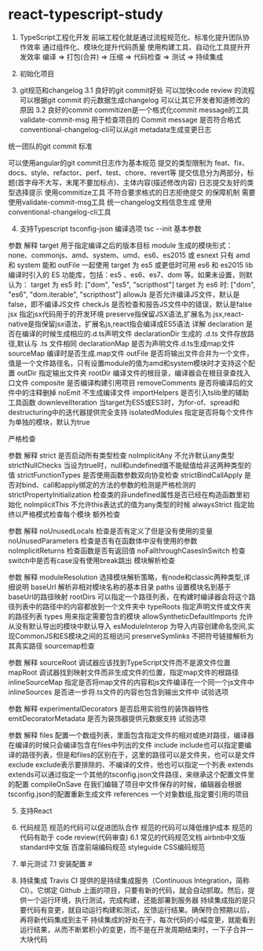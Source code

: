 # react-typescript-study

1. TypeScript工程化开发
前端工程化就是通过流程规范化、标准化提升团队协作效率
通过组件化、模块化提升代码质量
使用构建工具、自动化工具提升开发效率
编译 => 打包(合并) => 压缩 => 代码检查 => 测试 => 持续集成


2. 初始化项目 
3. git规范和changelog
3.1 良好的git commit好处
可以加快code review 的流程
可以根据git commit 的元数据生成changelog
可以让其它开发者知道修改的原因
3.2 良好的commit
commitizen是一个格式化commit message的工具
validate-commit-msg 用于检查项目的 Commit message 是否符合格式
conventional-changelog-cli可以从git metadata生成变更日志

统一团队的git commit 标准

可以使用angular的git commit日志作为基本规范
提交的类型限制为 feat、fix、docs、style、refactor、perf、test、chore、revert等
提交信息分为两部分，标题(首字母不大写，末尾不要加标点)、主体内容(描述修改内容)
日志提交友好的类型选择提示 使用commitize工具
不符合要求格式的日志拒绝提交 的保障机制
需要使用validate-commit-msg工具
统一changelog文档信息生成
使用conventional-changelog-cli工具

4. 支持Typescript
tsconfig-json
编译选项
tsc --init
基本参数

参数	解释
target	用于指定编译之后的版本目标
module	生成的模块形式：none、commonjs、amd、system、umd、es6、es2015 或 esnext 只有 amd 和 system 能和 outFile 一起使用 target 为 es5 或更低时可用 es6 和 es2015
lib	编译时引入的 ES 功能库，包括：es5 、es6、es7、dom 等。如果未设置，则默认为： target 为 es5 时: ["dom", "es5", "scripthost"] target 为 es6 时: ["dom", "es6", "dom.iterable", "scripthost"]
allowJs	是否允许编译JS文件，默认是false，即不编译JS文件
checkJs	是否检查和报告JS文件中的错误，默认是false
jsx	指定jsx代码用于的开发环境 preserve指保留JSX语法,扩展名为.jsx,react-native是指保留jsx语法，扩展名js,react指会编译成ES5语法 详解
declaration	是否在编译的时候生成相应的.d.ts声明文件
declarationDir	生成的 .d.ts 文件存放路径,默认与 .ts 文件相同
declarationMap	是否为声明文件.d.ts生成map文件
sourceMap	编译时是否生成.map文件
outFile	是否将输出文件合并为一个文件，值是一个文件路径名，只有设置module的值为amd和system模块时才支持这个配置
outDir	指定输出文件夹
rootDir	编译文件的根目录，编译器会在根目录查找入口文件
composite	是否编译构建引用项目
removeComments	是否将编译后的文件中的注释删掉
noEmit	不生成编译文件
importHelpers	是否引入tslib里的辅助工具函数
downlevelIteration	当target为ES5或ES3时，为for-of、spread和destructuring中的迭代器提供完全支持
isolatedModules	指定是否将每个文件作为单独的模块，默认为true

严格检查

参数	解释
strict	是否启动所有类型检查
noImplicitAny	不允许默认any类型
strictNullChecks	当设为true时，null和undefined值不能赋值给非这两种类型的值
strictFunctionTypes	是否使用函数参数双向协变检查
strictBindCallApply	是否对bind、call和apply绑定的方法的参数的检测是严格检测的
strictPropertyInitialization	检查类的非undefined属性是否已经在构造函数里初始化
noImplicitThis	不允许this表达式的值为any类型的时候
alwaysStrict	指定始终以严格模式检查每个模块
额外检查

参数	解释
noUnusedLocals	检查是否有定义了但是没有使用的变量
noUnusedParameters	检查是否有在函数体中没有使用的参数
noImplicitReturns	检查函数是否有返回值
noFallthroughCasesInSwitch	检查switch中是否有case没有使用break跳出
模块解析检查

参数	解释
moduleResolution	选择模块解析策略，有node和classic两种类型,详细说明
baseUrl	解析非相对模块名称的基本目录
paths	设置模块名到基于baseUrl的路径映射
rootDirs	可以指定一个路径列表，在构建时编译器会将这个路径列表中的路径中的内容都放到一个文件夹中
typeRoots	指定声明文件或文件夹的路径列表
types	用来指定需要包含的模块
allowSyntheticDefaultImports	允许从没有默认导出的模块中默认导入
esModuleInterop	为导入内容创建命名空间,实现CommonJS和ES模块之间的互相访问
preserveSymlinks	不把符号链接解析为其真实路径
sourcemap检查

参数	解释
sourceRoot	调试器应该找到TypeScript文件而不是源文件位置
mapRoot	调试器找到映射文件而非生成文件的位置，指定map文件的根路径
inlineSourceMap	指定是否将map文件的内容和js文件编译在一个同一个js文件中
inlineSources	是否进一步将.ts文件的内容也包含到输出文件中
试验选项

参数	解释
experimentalDecorators	是否启用实验性的装饰器特性
emitDecoratorMetadata	是否为装饰器提供元数据支持
试验选项

参数	解释
files	配置一个数组列表，里面包含指定文件的相对或绝对路径，编译器在编译的时候只会编译包含在files中列出的文件
include	include也可以指定要编译的路径列表，但是和files的区别在于，这里的路径可以是文件夹，也可以是文件
exclude	exclude表示要排除的、不编译的文件，他也可以指定一个列表
extends	extends可以通过指定一个其他的tsconfig.json文件路径，来继承这个配置文件里的配置
compileOnSave	在我们编辑了项目中文件保存的时候，编辑器会根据tsconfig.json的配置重新生成文件
references	一个对象数组,指定要引用的项目

5. 支持React

6. 代码规范
规范的代码可以促进团队合作
规范的代码可以降低维护成本
规范的代码有助于 code review(代码审查)
6.1 常见的代码规范文档
airbnb中文版
standard中文版
百度前端编码规范
styleguide
CSS编码规范

7. 单元测试
7.1 安装配置 #


8. 持续集成
Travis CI 提供的是持续集成服务（Continuous Integration，简称 CI）。它绑定 Github 上面的项目，只要有新的代码，就会自动抓取。然后，提供一个运行环境，执行测试，完成构建，还能部署到服务器
持续集成指的是只要代码有变更，就自动运行构建和测试，反馈运行结果。确保符合预期以后，再将新代码集成到主干
持续集成的好处在于，每次代码的小幅变更，就能看到运行结果，从而不断累积小的变更，而不是在开发周期结束时，一下子合并一大块代码